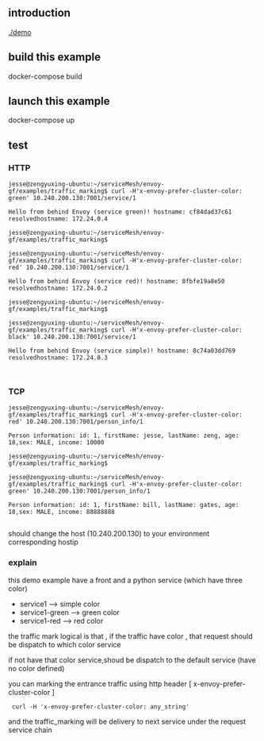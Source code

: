 ## introduction

[./demo](./images/demo.jpg)
    
## build this example

docker-compose build
    
## launch this example
    
docker-compose up

## test 



### HTTP

``` shell
jesse@zengyuxing-ubuntu:~/serviceMesh/envoy-gf/examples/traffic_marking$ curl -H'x-envoy-prefer-cluster-color: green' 10.240.200.130:7001/service/1      

Hello from behind Envoy (service green)! hostname: cf84dad37c61 resolvedhostname: 172.24.0.4

jesse@zengyuxing-ubuntu:~/serviceMesh/envoy-gf/examples/traffic_marking$ 

jesse@zengyuxing-ubuntu:~/serviceMesh/envoy-gf/examples/traffic_marking$ curl -H'x-envoy-prefer-cluster-color: red' 10.240.200.130:7001/service/1     

Hello from behind Envoy (service red)! hostname: 8fbfe19a8e50 resolvedhostname: 172.24.0.2

jesse@zengyuxing-ubuntu:~/serviceMesh/envoy-gf/examples/traffic_marking$ 

jesse@zengyuxing-ubuntu:~/serviceMesh/envoy-gf/examples/traffic_marking$ curl -H'x-envoy-prefer-cluster-color: black' 10.240.200.130:7001/service/1    

Hello from behind Envoy (service simple)! hostname: 8c74a03dd769 resolvedhostname: 172.24.0.3
    
        
```

### TCP     

``` shell
jesse@zengyuxing-ubuntu:~/serviceMesh/envoy-gf/examples/traffic_marking$ curl -H'x-envoy-prefer-cluster-color: red' 10.240.200.130:7001/person_info/1

Person information: id: 1, firstName: jesse, lastName: zeng, age: 18,sex: MALE, income: 10000

jesse@zengyuxing-ubuntu:~/serviceMesh/envoy-gf/examples/traffic_marking$ 

jesse@zengyuxing-ubuntu:~/serviceMesh/envoy-gf/examples/traffic_marking$ curl -H'x-envoy-prefer-cluster-color: green' 10.240.200.130:7001/person_info/1   

Person information: id: 1, firstName: bill, lastName: gates, age: 18,sex: MALE, income: 88888888
    
```


should change the host (10.240.200.130) to your environment corresponding hostip


### explain

this demo example have a front and a python service (which have three color)

- service1 --> simple color
- service1-green --> green color
- service1-red  --> red color


the traffic mark logical is that , if the traffic have color , that request should be dispatch to which color service

if not have that color service,shoud be dispatch to the default service (have no color defined)




you can marking the entrance traffic using http header [ x-envoy-prefer-cluster-color ] 

``` shell
 curl -H 'x-envoy-prefer-cluster-color: any_string'
```

and the traffic_marking will be delivery to next service under the request service chain
